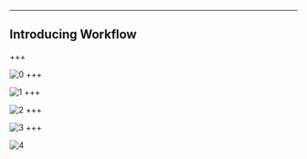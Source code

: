 ---

## Introducing Workflow

+++
<!-- .slide: data-background-transition="none" -->
![0](image=assets/img0.png)
+++
<!-- .slide: data-background-transition="none" -->
![1](image=assets/img1.png)
+++
<!-- .slide: data-background-transition="none" -->
![2](image=assets/img2.png)
+++
<!-- .slide: data-background-transition="none" -->
![3](image=assets/img3.png)
+++
<!-- .slide: data-background-transition="none" -->
![4](image=assets/img4.png)